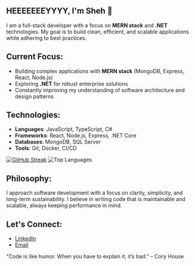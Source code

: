 ## HEEEEEEEYYYY, I'm Sheh 🤖 

I am a full-stack developer with a focus on **MERN stack** and **.NET** technologies. My goal is to build clean, efficient, and scalable applications while adhering to best practices.

## Current Focus:
- Building complex applications with **MERN stack** (MongoDB, Express, React, Node.js)
- Exploring **.NET** for robust enterprise solutions
- Constantly improving my understanding of software architecture and design patterns

## Technologies:
- **Languages**: JavaScript, TypeScript, C#
- **Frameworks**: React, Node.js, Express, .NET Core
- **Databases**: MongoDB, SQL Server
- **Tools**: Git, Docker, CI/CD

[![GitHub Streak](https://github-readme-streak-stats.herokuapp.com/?user=Shehzzy)](https://git.io/streak-stats)
![Top Languages](https://github-readme-stats.vercel.app/api/top-langs/?username=Shehzzy&layout=compact)

## Philosophy:
I approach software development with a focus on clarity, simplicity, and long-term sustainability. I believe in writing code that is maintainable and scalable, always keeping performance in mind.

## Let's Connect:
- [LinkedIn](https://pk.linkedin.com/in/sheh-fatima?original_referer=https%3A%2F%2Fwww.linkedin.com%2F)
- [Email](mailto:aptechsheh@gmail.com)


"Code is like humor. When you have to explain it, it’s bad." – Cory House

